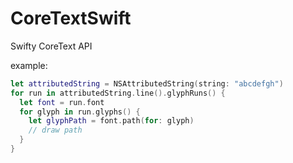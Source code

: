 # CoreTextSwift

Swifty CoreText API

example:

```swift
let attributedString = NSAttributedString(string: "abcdefgh")
for run in attributedString.line().glyphRuns() {
  let font = run.font
  for glyph in run.glyphs() {
    let glyphPath = font.path(for: glyph)
    // draw path
  }
}
```
